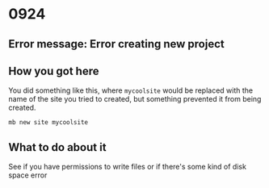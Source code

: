 # 0924

## Error message: Error creating new project

## How you got here

You did something like this, where `mycoolsite` would be
replaced with the name of the site you tried to created, but
something prevented it from being created.

```
mb new site mycoolsite
```

 
## What to do about it

See if you have permissions to write files or if there's some kind of disk space error

